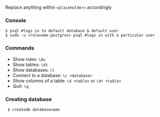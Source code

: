 Replace anything within `<placeholder>` accordingly

### Console

    $ psql #logs in to default database & default user
    $ sudo -u <rolename:postgres> psql #logs in with a particular user

### Commands

-   Show roles: `\du`
-   Show tables: `\dt`
-   Show databases: `\l`
-   Connect to a database: `\c <database>`
-   Show columns of a table: `\d <table>` or `\d+ <table>`
-   Quit: `\q`

### Creating database

     $ createdb databasename

